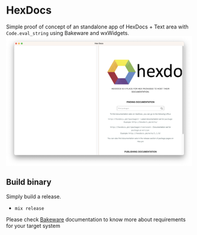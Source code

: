 # HexDocs

Simple proof of concept of an standalone app of HexDocs + Text area with `Code.eval_string` using Bakeware and wxWidgets.
![img](./img.png)
## Build binary
Simply build a release.
  * `mix release`

Please check [Bakeware](https://github.com/bake-bake-bake/bakeware) documentation to know more about requirements for your target system
